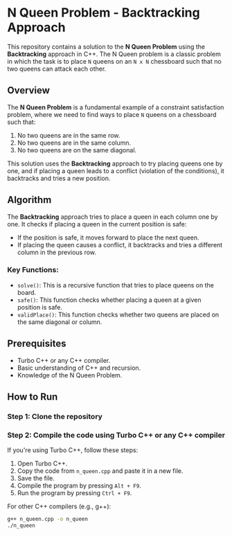 # N Queen Problem - Backtracking Approach

This repository contains a solution to the **N Queen Problem** using the **Backtracking** approach in C++. The N Queen problem is a classic problem in which the task is to place `N` queens on an `N x N` chessboard such that no two queens can attack each other.

## Overview

The **N Queen Problem** is a fundamental example of a constraint satisfaction problem, where we need to find ways to place `N` queens on a chessboard such that:
1. No two queens are in the same row.
2. No two queens are in the same column.
3. No two queens are on the same diagonal.

This solution uses the **Backtracking** approach to try placing queens one by one, and if placing a queen leads to a conflict (violation of the conditions), it backtracks and tries a new position.

## Algorithm

The **Backtracking** approach tries to place a queen in each column one by one. It checks if placing a queen in the current position is safe:
- If the position is safe, it moves forward to place the next queen.
- If placing the queen causes a conflict, it backtracks and tries a different column in the previous row.

### Key Functions:
- `solve()`: This is a recursive function that tries to place queens on the board.
- `safe()`: This function checks whether placing a queen at a given position is safe.
- `validPlace()`: This function checks whether two queens are placed on the same diagonal or column.

## Prerequisites

- Turbo C++ or any C++ compiler.
- Basic understanding of C++ and recursion.
- Knowledge of the N Queen Problem.


## How to Run

### Step 1: Clone the repository

### Step 2: Compile the code using Turbo C++ or any C++ compiler

If you're using Turbo C++, follow these steps:
1. Open Turbo C++.
2. Copy the code from `n_queen.cpp` and paste it in a new file.
3. Save the file.
4. Compile the program by pressing `Alt + F9`.
5. Run the program by pressing `Ctrl + F9`.

For other C++ compilers (e.g., g++):
```bash
g++ n_queen.cpp -o n_queen
./n_queen

